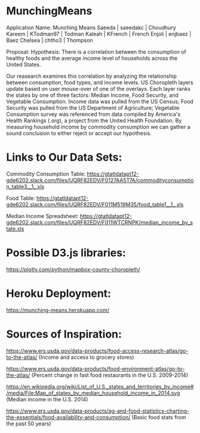 # MunchingMeans
Application Name: Munching Means
Saeeda | saeedakc | Choudhury
Kareem | KTodman97 | Todman
Kaleah | KFrench | French
Enjoli | enjbaez | Baez
Chelsea | chtho3 | Thompson

Proposal:
Hypothesis: There is a correlation between the consumption of healthy foods and the average income level of households across the United States. 

Our reasearch examines this correlation by analyzing the relationship between consumption, food types, and income levels.
US Choropleth layers update based on user mouse-over of one of the overlays. Each layer ranks the states by one of three factors: Median Income, Food Security, and Vegetable Consumption. Income data was pulled from the US Census; Food Security was pulled from the US Department of Agriculture; Vegetable Consumption survey was referenced from data compiled by America's Health Rankings (.org), a project from the United Health Foundation. By measuring household income by commodity consumption we can gather a sound conclusion to either reject or accept our hypothesis. 


# Links to Our Data Sets:

Commodity Consumption Table: https://gtatldatapt12-gde6202.slack.com/files/UQRF82EDV/F0127AA5T7A/commodityconsumption_table3__1_.xls

Food Table: https://gtatldatapt12-gde6202.slack.com/files/UQRF82EDV/F011M519M35/food_table1__1_.xls

Median Income Spreadsheet: https://gtatldatapt12-gde6202.slack.com/files/UQRF82EDV/F011WTCRNPK/median_income_by_state.xls


# Possible D3.js libraries:
https://plotly.com/python/mapbox-county-choropleth/


# Heroku Deployment:
https://munching-means.herokuapp.com/


# Sources of Inspiration:

https://www.ers.usda.gov/data-products/food-access-research-atlas/go-to-the-atlas/ (Income and access to grocery stores)

https://www.ers.usda.gov/data-products/food-environment-atlas/go-to-the-atlas/ (Percent change in fast food restaurants in the U.S. 2009-2014)

https://en.wikipedia.org/wiki/List_of_U.S._states_and_territories_by_income#/media/File:Map_of_states_by_median_household_income_in_2014.svg (Median income in the U.S. 2014)

https://www.ers.usda.gov/data-products/ag-and-food-statistics-charting-the-essentials/food-availability-and-consumption/ (Basic food stats from the past 50 years)
